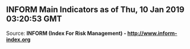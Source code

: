## INFORM Main Indicators as of Thu, 10 Jan 2019 03:20:53 GMT

Source: **INFORM (Index For Risk Management) - http://www.inform-index.org**